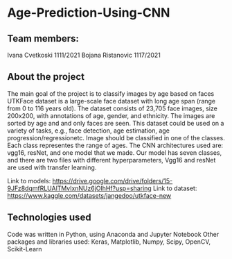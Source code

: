 # Age-Prediction-Using-CNN
## Team members:
Ivana Cvetkoski 1111/2021
Bojana Ristanovic 1117/2021

## About the project
The main goal of the project is to classify images by age based on faces
UTKFace dataset is a large-scale face dataset with long age span (range from 0 to 116 years old). The dataset consists of 23,705 face images, size 200x200, with annotations of age, gender, and ethnicity. The images are sorted by age and and only faces are seen. This dataset could be used on a variety of tasks, e.g., face detection, age estimation, age progression/regressionetc.
Image should be classified in one of the classes. Each class representes the range of ages. The CNN architectures used are: vgg16, resNet, and one model that we made. Our model has seven classes, and there are two files with different hyperparameters, Vgg16 and resNet are used with transfer learning.

Link to models: https://drive.google.com/drive/folders/15-9JFz8dqmfRLUAlTMvlxnNUz6jOlhHf?usp=sharing
Link to dataset: https://www.kaggle.com/datasets/jangedoo/utkface-new

## Technologies used
Code was written in Python, using Anaconda and Jupyter Notebook
Other packages and libraries used: Keras, Matplotlib, Numpy, Scipy, OpenCV, Scikit-Learn
